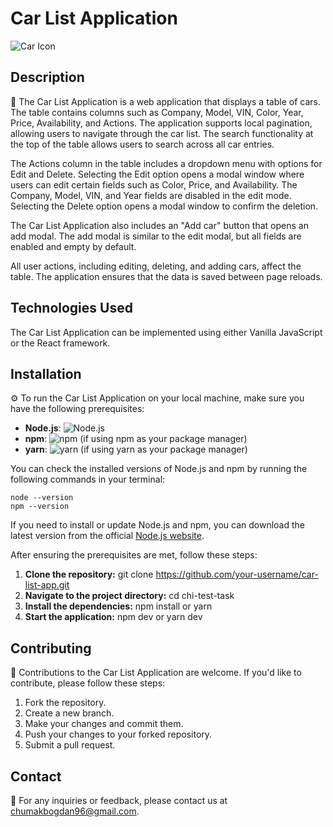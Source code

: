 # Car List Application

![Car Icon](https://www.svgrepo.com/show/24109/car.svg)

## Description

🚗 The Car List Application is a web application that displays a table of cars. The table contains columns such as Company, Model, VIN, Color, Year, Price, Availability, and Actions. The application supports local pagination, allowing users to navigate through the car list. The search functionality at the top of the table allows users to search across all car entries.

The Actions column in the table includes a dropdown menu with options for Edit and Delete. Selecting the Edit option opens a modal window where users can edit certain fields such as Color, Price, and Availability. The Company, Model, VIN, and Year fields are disabled in the edit mode. Selecting the Delete option opens a modal window to confirm the deletion.

The Car List Application also includes an "Add car" button that opens an add modal. The add modal is similar to the edit modal, but all fields are enabled and empty by default.

All user actions, including editing, deleting, and adding cars, affect the table. The application ensures that the data is saved between page reloads.

## Technologies Used

The Car List Application can be implemented using either Vanilla JavaScript or the React framework.

## Installation

⚙️ To run the Car List Application on your local machine, make sure you have the following prerequisites:

- **Node.js**: ![Node.js](https://img.shields.io/badge/Node.js-v16.0.0%20or%20higher-green)
- **npm**: ![npm](https://img.shields.io/badge/npm-v6.0.0%20or%20higher-red) (if using npm as your package manager)
- **yarn**: ![yarn](https://img.shields.io/badge/yarn-v1.22.0%20or%20higher-blue) (if using yarn as your package manager)

You can check the installed versions of Node.js and npm by running the following commands in your terminal:

    node --version
    npm --version

If you need to install or update Node.js and npm, you can download the latest version from the official [Node.js website](https://nodejs.org).

After ensuring the prerequisites are met, follow these steps:

1. **Clone the repository:**
    git clone https://github.com/your-username/car-list-app.git
2. **Navigate to the project directory:**
    cd chi-test-task
3. **Install the dependencies:**
    npm install or yarn
4. **Start the application:**
    npm dev or yarn dev


## Contributing

🤝 Contributions to the Car List Application are welcome. If you'd like to contribute, please follow these steps:

1. Fork the repository.
2. Create a new branch.
3. Make your changes and commit them.
4. Push your changes to your forked repository.
5. Submit a pull request.

## Contact

📧 For any inquiries or feedback, please contact us at [chumakbogdan96@gmail.com](mailto:chumakbogdan96@gmail.com).

